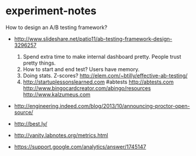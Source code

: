 # experiment-notes

How to design an A/B testing framework?

- http://www.slideshare.net/patio11/ab-testing-framework-design-3296257
    1. Spend extra time to make internal dashboard pretty. People trust pretty things.
    2. How to start and end test? Users have memory.
    3. Doing stats. Z-scores? http://elem.com/~btilly/effective-ab-testing/
    4. http://startuplessonslearned.com
       #abtests
       http://abtests.com
       http://www.bingocardcreator.com/abingo/resources
       http://www.kalzumeus.com

- http://engineering.indeed.com/blog/2013/10/announcing-proctor-open-source/

- http://best.ly/
- http://vanity.labnotes.org/metrics.html
- https://support.google.com/analytics/answer/1745147
